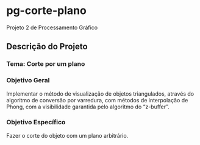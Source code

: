# pg-corte-plano
Projeto 2 de Processamento Gráfico

## Descrição do Projeto
### Tema: Corte por um plano
### Objetivo Geral
Implementar o método de visualização de objetos triangulados, através do algoritmo de conversão por varredura, com métodos de interpolação de Phong, com a visibilidade garantida pelo algoritmo do “z-buffer”.
### Objetivo Específico
Fazer o corte do objeto com um plano arbitrário.

